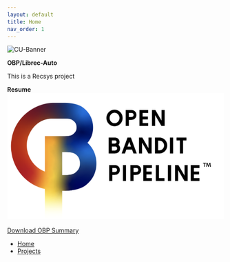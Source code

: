 ```yaml
---
layout: default
title: Home
nav_order: 1
---
```


<img src='https://www.colorado.edu/profiles/express/themes/ucb/images/cu-boulder-logo-text-black.svg' width='250' alt='CU-Banner'>

**OBP/Librec-Auto**

This is a Recsys project

**Resume**
![Resume](/content/OBP.png)

[Download OBP Summary](content/OBP.pdf)

- [Home](index)
- [Projects](03-projects)
